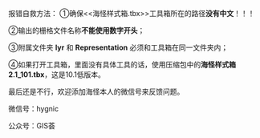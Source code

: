 



报错自救方法：
①确保<<海怪样式箱.tbx>>工具箱所在的路径**没有中文**！！！

②输出的栅格文件名称**不能使用数字开头**；

③附属文件夹 **lyr** 和 **Representation** 必须和工具箱在同一文件夹内；

④如果打开工具箱，里面没有具体工具的话，使用压缩包中的**海怪样式箱2.1_101.tbx**，这是10.1低版本。



最后还是不行，欢迎添加海怪本人的微信号来反馈问题。

微信号：hygnic

公众号：GIS荟